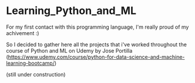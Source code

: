 # Learning_Python_and_ML

For my first contact with this programming language, I'm really proud of my achivement :) 

So I decided to gather here all the projects that i've worked throughout the course of Python and ML on Udemy by Jose Portilla (https://www.udemy.com/course/python-for-data-science-and-machine-learning-bootcamp/) 

(still under construction)
